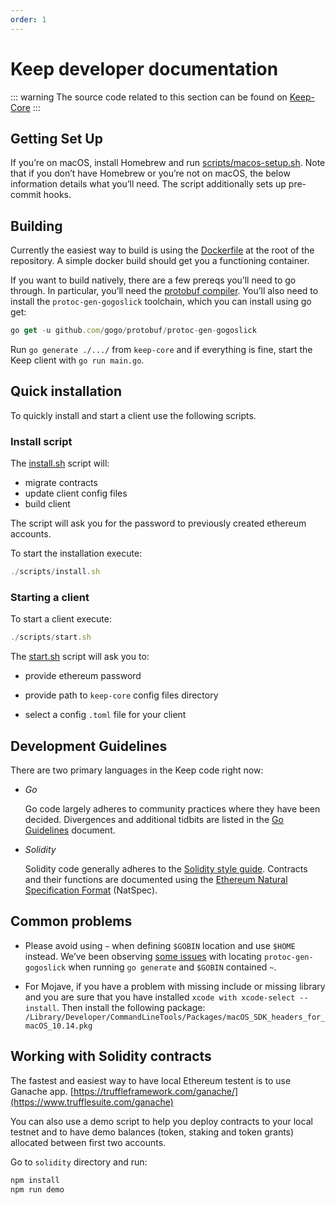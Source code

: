 ```yaml
--- 
order: 1
---
```


# Keep developer documentation

::: warning
The source code related to this section can be found on [Keep-Core](https://github.com/keep-network/keep-core)
:::

## Getting Set Up

If you’re on macOS, install Homebrew and run [scripts/macos-setup.sh](https://github.com/keep-network/keep-core/blob/master/scripts/macos-setup.sh). Note that if you don’t have Homebrew or you’re not on macOS, the below information details what you’ll need. The script additionally sets up pre-commit hooks.

## Building

Currently the easiest way to build is using the [Dockerfile](https://github.com/keep-network/keep-core/blob/master/Dockerfile) at the root of the repository. A simple docker build should get you a functioning container.

If you want to build natively, there are a few prereqs you’ll need to go through. In particular, you’ll need the [protobuf compiler](https://developers.google.com/protocol-buffers/docs/downloads). You’ll also need to install the `protoc-gen-gogoslick` toolchain, which you can install using go get:

```js
go get -u github.com/gogo/protobuf/protoc-gen-gogoslick
```

Run `go generate ./.../` from `keep-core` and if everything is fine, start the Keep client with `go run main.go`.

## Quick installation

To quickly install and start a client use the following scripts.

### Install script

The [install.sh](https://github.com/keep-network/keep-core/blob/master/scripts/install.sh) script will:
* migrate contracts
* update client config files
* build client

The script will ask you for the password to previously created ethereum accounts.

To start the installation execute:

```js
./scripts/install.sh
```
### Starting a client

To start a client execute:

```js
./scripts/start.sh
```
The [start.sh](https://github.com/keep-network/keep-core/blob/master/scripts/start.sh) script will ask you to:

* provide ethereum password

* provide path to `keep-core` config files directory

* select a config `.toml` file for your client

## Development Guidelines

There are two primary languages in the Keep code right now:

* _Go_
  
  Go code largely adheres to community practices where they have been decided. Divergences and additional tidbits are listed in the [Go Guidelines](/development/Keep-Core/go_guidelines.md) document.

* _Solidity_

   Solidity code generally adheres to the [Solidity style guide](https://solidity.readthedocs.io/en/latest/style-guide.html). Contracts and their functions are documented using the [Ethereum Natural Specification Format](https://github.com/ethereum/wiki/wiki/Ethereum-Natural-Specification-Format) (NatSpec).

## Common problems

* Please avoid using `~` when defining `$GOBIN` location and use `$HOME` instead. We’ve been observing [some issues](https://github.com/protocolbuffers/protobuf/issues/3355) with locating `protoc-gen-gogoslick` when running `go generate` and `$GOBIN` contained `~`.
   
* For Mojave, if you have a problem with missing include or missing library and you are sure that you have installed `xcode with xcode-select --install`. Then install the following package: `/Library/Developer/CommandLineTools/Packages/macOS_SDK_headers_for_macOS_10.14.pkg`

## Working with Solidity contracts

The fastest and easiest way to have local Ethereum testent is to use Ganache app. [https://truffleframework.com/ganache/](https://www.trufflesuite.com/ganache)

You can also use a demo script to help you deploy contracts to your local testnet and to have demo balances (token, staking and token grants) allocated between first two accounts.

Go to `solidity` directory and run:
```js
npm install
npm run demo
```



